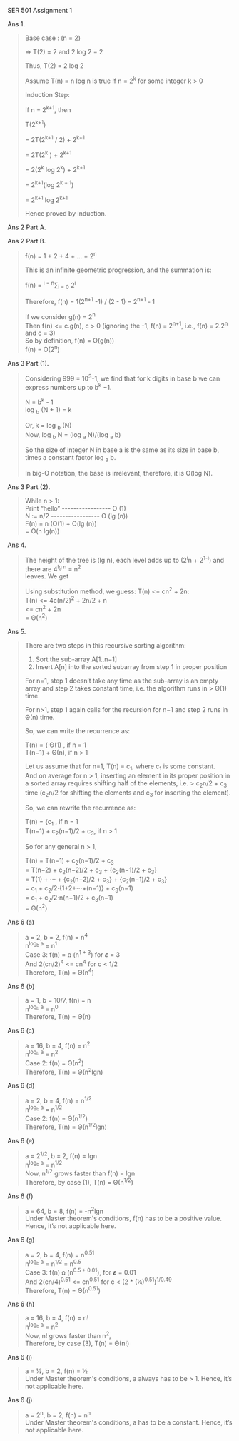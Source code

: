 SER 501
Assignment 1




Ans 1.


>   Base case : (n = 2)  
>
>   => T(2) = 2 and 2 log 2 = 2  
>
>   Thus, T(2) = 2 log 2  
>
>
>
>   Assume T(n) = n log n is true if n = 2<sup>k</sup> for some integer k > 0  
>
>
>
>   Induction Step:  
>
>
>   If n = 2<sup>k+1</sup>, then  
>
>   T(2<sup>k+1</sup>)  
>
>   = 2T(2<sup>k+1</sup> / 2) + 2<sup>k+1</sup>  
>
>   = 2T(2<sup>k</sup> ) + 2<sup>k+1 </sup>  
>
>   = 2(2<sup>k</sup> log 2<sup>k</sup>) + 2<sup>k+1</sup>  
>
>   = 2<sup>k+1</sup>(log 2<sup>k + 1</sup>)  
>
>   = 2<sup>k+1</sup> log 2<sup>k+1</sup>  
>
>   Hence proved by induction.  


Ans 2 Part A.
>
>
>

Ans 2 Part B.


>   f(n) = 1 + 2 + 4 + … + 2<sup>n</sup>  
>
>   This is an infinite geometric progression, and the summation is:  
>
>   f(n) = <sup>i = n</sup>∑<sub>i = 0</sub>   2<sup>i</sup>  
>
>   Therefore, f(n) = 1(2<sup>n+1</sup> -1) / (2 - 1) = 2<sup>n+1</sup> - 1  
>
>   If we consider       g(n) = 2<sup>n</sup>  
>                   Then f(n) <= c.g(n), c > 0 (ignoring the -1, f(n) = 2<sup>n+1</sup>, i.e., f(n) = 2.2<sup>n</sup> and c = 3)  
>   So by definition,    f(n)  = O(g(n))  
>                        f(n)   = O(2<sup>n</sup>)  


Ans 3 Part (1).

>   Considering 999 = 10<sup>3</sup>-1, we find that for k digits in base b we can express numbers up to b<sup>k</sup> −1.  
>
>   N = b<sup>k</sup> - 1  
>   log <sub>b</sub> (N + 1) = k  
>
>   Or, k = log <sub>b</sub> (N)  
>   Now, log <sub>b</sub> N = (log <sub>a</sub> N)/(log <sub>a</sub> b)  
> 
>   So the size of integer N in base a is the same as its size in base b, times a constant factor log <sub>a</sub> b.   
>
>   In big-O notation, the base is irrelevant, therefore, it is O(log N).  

Ans 3 Part (2).

>   While n > 1:  
>      Print “hello”   ----------------- O (1)  
>      N := n/2        ----------------- O (lg (n))  
>   F(n) = n (O(1) + O(lg (n))  
>        = O(n lg(n))  


Ans 4.

>   The height of the tree is (lg n), each level adds up to (2<sup>i</sup>n + 2<sup>1-i</sup>) and there are 4<sup>lg n</sup> = n<sup>2</sup>  
>   leaves. We get  
>
>	
>   Using substitution method, we guess: T(n) <= cn<sup>2</sup> + 2n:  
>      T(n) <= 4c(n/2)<sup>2</sup> + 2n/2 + n  
>           <= cn<sup>2</sup> + 2n  
>            = Θ(n<sup>2</sup>)  




Ans 5.

>   There are two steps in this recursive sorting algorithm:  
>
>   1. Sort the sub-array A[1..n−1]  
>   2. Insert A[n] into the sorted subarray from step 1 in proper position  
>
>   For n=1, step 1 doesn’t take any time as the sub-array is an empty array and step 2 takes constant time, i.e. the algorithm runs in >   Θ(1) time.  
>
>   For n>1, step 1 again calls for the recursion for n−1 and step 2 runs in Θ(n) time.  
>
>   So, we can write the recurrence as:  
>
>   T(n) = {  Θ(1)         , if n = 1  
>             T(n−1) + Θ(n), if n > 1  
>
>   Let us assume that for n=1, T(n) = c<sub>1</sub>, where c<sub>1</sub> is some constant.  
>   And on average for n > 1, inserting an element in its proper position in a sorted array requires shifting half of the elements, i.e. >   c<sub>2</sub>n/2 + c<sub>3</sub> time (c<sub>2</sub>n/2 for shifting the elements and c<sub>3</sub> for inserting the element).  
>
>   So, we can rewrite the recurrence as:  
>
>   T(n) = {c<sub>1</sub>                                , if n = 1  
>           T(n−1) + c<sub>2</sub>(n−1)/2 + c<sub>3</sub>, if n > 1  
>
>   So for any general n > 1,  
>
>   T(n) = T(n−1) + c<sub>2</sub>(n−1)/2 + c<sub>3</sub>  
>        = T(n−2) + c<sub>2</sub>(n−2)/2 + c<sub>3</sub> + {c<sub>2</sub>(n−1)/2 + c<sub>3</sub>}  
>        = T(1) + ⋅⋅⋅ + {c<sub>2</sub>(n−2)/2 + c<sub>3</sub>} + {c<sub>2</sub>(n−1)/2 + c<sub>3</sub>}  
>        = c<sub>1</sub> + c<sub>2</sub>/2⋅{1+2+⋅⋅⋅+(n−1)} + c<sub>3</sub>(n−1)  
>        = c<sub>1</sub> + c<sub>2</sub>/2⋅n(n−1)/2 + c<sub>3</sub>(n−1)  
>        = Θ(n<sup>2</sup>)  



Ans 6 (a)

>   a = 2, b = 2, f(n) = n<sup>4</sup>  
>   n<sup>log<sub>b</sub> a</sup> = n<sup>1</sup>  
>   Case 3: f(n) = ꭥ (n<sup>1 + 3</sup>) for 𝞮 = 3  
>   And 2(cn/2)<sup>4</sup> <= cn<sup>4</sup> for c < 1/2  
>   Therefore, T(n) = Θ(n<sup>4</sup>)  

Ans 6 (b)	

>   a = 1, b = 10/7, f(n) = n  
>   n<sup>log<sub>b</sub> a</sup> = n<sup>0</sup>  
>   Therefore, T(n) = Θ(n)  

Ans 6 (c) 	

>   a = 16, b = 4, f(n) = n<sup>2</sup>  
>   n<sup>log<sub>b</sub> a</sup> = n<sup>2</sup>  
>   Case 2: f(n) = Θ(n<sup>2</sup>)  
>   Therefore, T(n) = Θ(n<sup>2</sup>lgn)  

Ans 6 (d)	

>   a = 2, b = 4, f(n) = n<sup>1/2</sup>  
>   n<sup>log<sub>b</sub> a</sup> = n<sup>1/2</sup>  
>   Case 2: f(n) = Θ(n<sup>1/2</sup>)  
>   Therefore, T(n) = Θ(n<sup>1/2</sup>lgn)  

Ans 6 (e)	

>   a = 2<sup>1/2</sup>, b = 2, f(n) = lgn  
>   n<sup>log<sub>b</sub> a</sup> = n<sup>1/2</sup>  
>   Now, n<sup>1/2</sup> grows faster than f(n) = lgn  
>   Therefore, by case (1), T(n) = Θ(n<sup>1/2</sup>)  

Ans 6 (f)	

>   a = 64, b = 8, f(n) = -n<sup>2</sup>lgn  
>   Under Master theorem's conditions, f(n) has to be a positive value. Hence, it’s not applicable here.  

Ans 6 (g)	

>   a = 2, b = 4, f(n) = n<sup>0.51</sup>  
>   n<sup>log<sub>b</sub> a</sup> = n<sup>1/2</sup> = n<sup>0.5</sup>  
>   Case 3: f(n) ꭥ (n<sup>0.5 + 0.01</sup>), for 𝞮 = 0.01  
>   And 2(cn/4)<sup>0.51</sup> <= cn<sup>0.51</sup> for c < (2 * (¼)<sup>0.51</sup>)<sup>1/0.49</sup>  
>   Therefore, T(n) = Θ(n<sup>0.51</sup>)  

Ans 6 (h)	

>   a = 16, b = 4, f(n) = n!  
>   n<sup>log<sub>b</sub> a</sup> = n<sup>2</sup>  
>   Now, n! grows faster than n<sup>2</sup>,  
>   Therefore, by case (3), T(n) = Θ(n!)  

Ans 6 (i)	

>   a = ½, b = 2, f(n) = ½  
>   Under Master theorem's conditions, a always has to be > 1. Hence, it’s not applicable here.  

Ans 6 (j)	

>   a = 2<sup>n</sup>, b = 2, f(n) = n<sup>n</sup>  
>   Under Master theorem's conditions, a has to be a constant. Hence, it’s not applicable here.  

